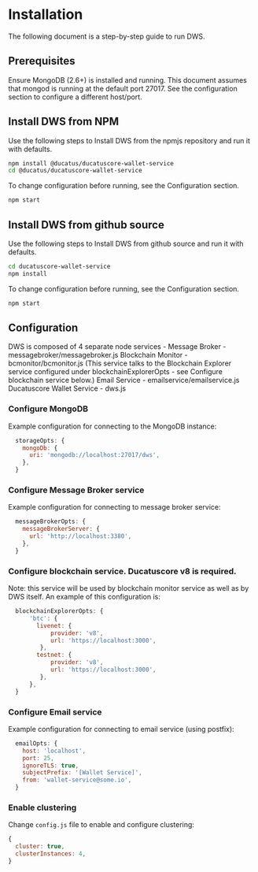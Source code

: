 # Installation

The following document is a step-by-step guide to run DWS.

## Prerequisites

Ensure MongoDB (2.6+) is installed and running. This document assumes that mongod is running at the default port 27017.
See the configuration section to configure a different host/port.

## Install DWS from NPM

Use the following steps to Install DWS from the npmjs repository and run it with defaults.

```sh
npm install @ducatus/ducatuscore-wallet-service
cd @ducatus/ducatuscore-wallet-service
```

To change configuration before running, see the Configuration section.

```sh
npm start
```

## Install DWS from github source

Use the following steps to Install DWS from github source and run it with defaults.

```sh
cd ducatuscore-wallet-service
npm install
```

To change configuration before running, see the Configuration section.

```sh
npm start
```

## Configuration

DWS is composed of 4 separate node services -
Message Broker - messagebroker/messagebroker.js
Blockchain Monitor - bcmonitor/bcmonitor.js (This service talks to the Blockchain Explorer service configured under blockchainExplorerOpts - see Configure blockchain service below.)
Email Service - emailservice/emailservice.js
Ducatuscore Wallet Service - dws.js

### Configure MongoDB

Example configuration for connecting to the MongoDB instance:

```javascript
  storageOpts: {
    mongoDb: {
      uri: 'mongodb://localhost:27017/dws',
    },
  }
```

### Configure Message Broker service

Example configuration for connecting to message broker service:

```javascript
  messageBrokerOpts: {
    messageBrokerServer: {
      url: 'http://localhost:3380',
    },
  }
```

### Configure blockchain service. Ducatuscore v8 is required.

Note: this service will be used by blockchain monitor service as well as by DWS itself.
An example of this configuration is:

```javascript
  blockchainExplorerOpts: {
      'btc': {
        livenet: {
            provider: 'v8',
            url: 'https://localhost:3000',
         },
        testnet: {
            provider: 'v8',
            url: 'https://localhost:3000',
         },
      },
  }
```

### Configure Email service

Example configuration for connecting to email service (using postfix):

```javascript
  emailOpts: {
    host: 'localhost',
    port: 25,
    ignoreTLS: true,
    subjectPrefix: '[Wallet Service]',
    from: 'wallet-service@some.io',
  }
```

### Enable clustering

Change `config.js` file to enable and configure clustering:

```javascript
{
  cluster: true,
  clusterInstances: 4,
}
```